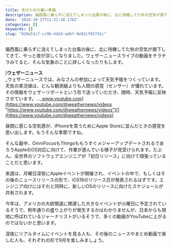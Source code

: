 ```yaml
---
title: 冬のための暑い準備
description: 偏西風に乗らずに消えてしまった台風の後に、北に待機してた秋の空気が南下してきて、やっと夜が涼しくなりました。ウェザーニュースライブの動画をチラチラみてると、そんな気象のことに詳しくなったりもします。
date: '2024-10-17T11:31:38.176Z'
categories: []
keywords: []
slug: "010a51c7-cc9b-442d-adbf-9e82cf01741c"
---
```

偏西風に乗らずに消えてしまった台風の後に、北に待機してた秋の空気が南下してきて、やっと夜が涼しくなりました。ウェザーニュースライブの動画をチラチラみてると、そんな気象のことに詳しくなったりもします。

[**ウェザーニュース**  
_ウェザーニュースでは、みなさんの参加によって天気予報をつくっています。 天気の実況値は、どんな観測器よりも人間の感覚（センサー）が優れています。 その情報をウェザーリポートという形で送っていただき、随時、天気予報に反映させています。…_www.youtube.com](https://www.youtube.com/@weathernews/videos "https://www.youtube.com/@weathernews/videos")[](https://www.youtube.com/@weathernews/videos)

昼間に感じる空気感が、iPhoneを買うためにApple Storeに並んだときの感覚を思い出します。もうそんな季節ですね。

そんな最中、OmniFocusもThingsももうすぐメジャーアップデートされるであろうAppleのOS対応に向けて、作業が進んでいる様子が見受けられます。たぶん、全世界のソフトウェアエンジニアが「初日リリース」に向けて頑張っていることだと思います。

来週は、月曜日深夜にAppleイベントが開催され、イベントの中で、もしくはその後のニュースリリースの形で、iOS18のリリース日が発表されるはずです。エンジニア向けにはそれと同時に、新しいOSのリリースに向けたスケジュールが共有されます。

今年は、アメリカの大統領選に関連した大きなイベントが火曜日に予定されているそうで、例年通りの盛り上がりが発生するかはわかりませんが、日本からも現地に呼ばれているジャーナリストがいるそうで、多くの動画がYouTubeに上がるのではないかと思います。

深夜にリアルタイムにイベントを見る人も、その後のニュースやまとめ動画で楽しむ人も、それぞれの形で9月を楽しみましょう。